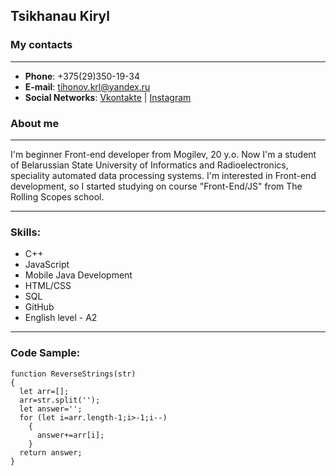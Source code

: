 ## Tsikhanau Kiryl

### My contacts
--- 
  * **Phone**: +375(29)350-19-34
  * **E-mail**: tihonov.krl@yandex.ru
  * **Social Networks**:  [Vkontakte](https://vk.com/tihonov_kirill2000) | [Instagram](https://www.instagram.com/tihonov_kirill/)


### About me 
---
I'm beginner Front-end developer from Mogilev, 20 y.o. 
Now I'm a student of Belarussian State University of Informatics and Radioelectronics, speciality automated data processing systems. 
I'm interested in Front-end development, so I started studying on course "Front-End/JS" from The Rolling Scopes school.

---
### Skills:

  * C++
  * JavaScript
  * Mobile Java Development
  * HTML/CSS
  * SQL
  * GitHub
  * English level - A2

---
### Code Sample:
```
function ReverseStrings(str)
{
  let arr=[];
  arr=str.split('');
  let answer='';
  for (let i=arr.length-1;i>-1;i--)
    {
      answer+=arr[i];
    }
  return answer;
}
```
